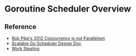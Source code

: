 # Goroutine Scheduler Overview

## Reference

- [Rob Pike's 2012 Concurrency is not Parallelism](https://talks.golang.org/2012/waza.slide)
- [Scalable Go Scheduler Design Doc](https://docs.google.com/document/d/1TTj4T2JO42uD5ID9e89oa0sLKhJYD0Y_kqxDv3I3XMw/edit#heading=h.mmq8lm48qfcw)
- [Work Stealing](https://en.wikipedia.org/wiki/Work_stealing)
